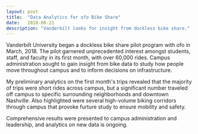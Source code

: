 ```yaml
---
layout: post
title:  "Data Analytics for ofo Bike Share"
date:   2018-06-21
description: "Vanderbilt looks for insight from dockless bike share."
---
```


Vanderbilt University began a dockless bike share pilot program with ofo in March, 2018. The pilot garnered unprecedented interest amongst students, staff, and faculty in its first month, with over 60,000 rides. Campus administration sought to gain insight from bike data to study how people move throughout campus and to inform decisions on infrastructure.

My preliminary analytics on the first month's trips revealed that the majority of trips were short rides across campus, but a significant number traveled off campus to specific surrounding neighborhoods and downtown Nashville. Also highlighted were several high-volume biking corridors through campus that provoke furture study to ensure mobility and safety.

Comprehensive results were presented to campus administration and leadership, and analytics on new data is ongoing.

<figure>
	<a href="{{ site.url }}/images/vu_ofo.jpg"><img src="{{ site.url }}/images/vu_ofo.jpg" alt=""></a>
</figure>